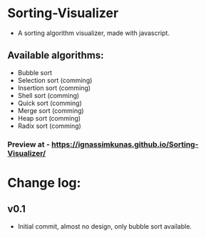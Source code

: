# Sorting-Visualizer
- A sorting algorithm visualizer, made with javascript.

## Available algorithms:

- Bubble sort
- Selection sort (comming)
- Insertion sort (comming)
- Shell sort (comming)
- Quick sort (comming)
- Merge sort (comming)
- Heap sort (comming)
- Radix sort (comming)

### Preview at -  https://ignassimkunas.github.io/Sorting-Visualizer/

# Change log:

## v0.1
- Initial commit, almost no design, only bubble sort available.